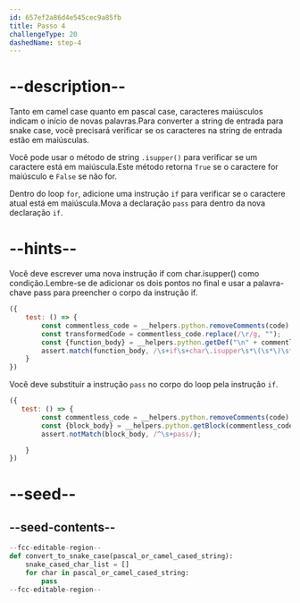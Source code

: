 ```yaml
---
id: 657ef2a86d4e545cec9a85fb
title: Passo 4
challengeType: 20
dashedName: step-4
---
```


# --description--

Tanto em camel case quanto em pascal case, caracteres maiúsculos indicam o início de novas palavras.Para converter a string de entrada para snake case, você precisará verificar se os caracteres na string de entrada estão em maiúsculas. 

Você pode usar o método de string `.isupper()` para verificar se um caractere está em maiúscula.Este método retorna `True` se o caractere for maiúsculo e `False` se não for.

Dentro do loop `for`, adicione uma instrução `if` para verificar se o caractere atual está em maiúscula.Mova a declaração `pass` para dentro da nova declaração `if`.

# --hints--

Você deve escrever uma nova instrução if com char.isupper() como condição.Lembre-se de adicionar os dois pontos no final e usar a palavra-chave pass para preencher o corpo da instrução if.

```js
({
    test: () => {        
        const commentless_code = __helpers.python.removeComments(code)
        const transformedCode = commentless_code.replace(/\r/g, "");
        const {function_body} = __helpers.python.getDef("\n" + commentless_code, "convert_to_snake_case");
        assert.match(function_body, /\s+if\s+char\.isupper\s*\(\s*\)\s*:\s+pass/);
    }
})
```

Você deve substituir a instrução `pass` no corpo do loop pela instrução `if`.

```js
({
   test: () => {
        const commentless_code = __helpers.python.removeComments(code)
        const {block_body} = __helpers.python.getBlock(commentless_code, /for\s+char\s+in\s+pascal_or_camel_cased_string\s*/);
        assert.notMatch(block_body, /^\s+pass/);

    }
})
```

# --seed--

## --seed-contents--

```py
--fcc-editable-region--
def convert_to_snake_case(pascal_or_camel_cased_string):
    snake_cased_char_list = []
    for char in pascal_or_camel_cased_string:
        pass
--fcc-editable-region--        
```
